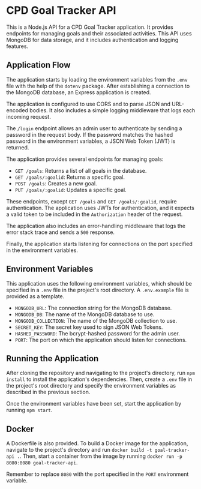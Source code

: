 # CPD Goal Tracker API

This is a Node.js API for a CPD Goal Tracker application. It provides endpoints for managing goals and their associated activities. This API uses MongoDB for data storage, and it includes authentication and logging features.

## Application Flow

The application starts by loading the environment variables from the `.env` file with the help of the `dotenv` package. After establishing a connection to the MongoDB database, an Express application is created.

The application is configured to use CORS and to parse JSON and URL-encoded bodies. It also includes a simple logging middleware that logs each incoming request.

The `/login` endpoint allows an admin user to authenticate by sending a password in the request body. If the password matches the hashed password in the environment variables, a JSON Web Token (JWT) is returned.

The application provides several endpoints for managing goals:

- `GET /goals`: Returns a list of all goals in the database.
- `GET /goals/:goalid`: Returns a specific goal.
- `POST /goals`: Creates a new goal.
- `PUT /goals/:goalid`: Updates a specific goal.

These endpoints, except `GET /goals` and `GET /goals/:goalid`, require authentication. The application uses JWTs for authentication, and it expects a valid token to be included in the `Authorization` header of the request.

The application also includes an error-handling middleware that logs the error stack trace and sends a `500` response.

Finally, the application starts listening for connections on the port specified in the environment variables.

## Environment Variables

This application uses the following environment variables, which should be specified in a `.env` file in the project's root directory. A `.env.example` file is provided as a template.

- `MONGODB_URL`: The connection string for the MongoDB database.
- `MONGODB_DB`: The name of the MongoDB database to use.
- `MONGODB_COLLECTION`: The name of the MongoDB collection to use.
- `SECRET_KEY`: The secret key used to sign JSON Web Tokens.
- `HASHED_PASSWORD`: The bcrypt-hashed password for the admin user.
- `PORT`: The port on which the application should listen for connections.

## Running the Application

After cloning the repository and navigating to the project's directory, run `npm install` to install the application's dependencies. Then, create a `.env` file in the project's root directory and specify the environment variables as described in the previous section.

Once the environment variables have been set, start the application by running `npm start`.

## Docker

A Dockerfile is also provided. To build a Docker image for the application, navigate to the project's directory and run `docker build -t goal-tracker-api .`. Then, start a container from the image by running `docker run -p 8080:8080 goal-tracker-api`.

Remember to replace `8080` with the port specified in the `PORT` environment variable.
